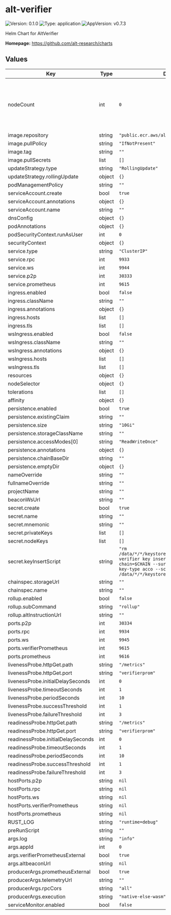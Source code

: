 # alt-verifier

![Version: 0.1.0](https://img.shields.io/badge/Version-0.1.0-informational?style=flat-square) ![Type: application](https://img.shields.io/badge/Type-application-informational?style=flat-square) ![AppVersion: v0.7.3](https://img.shields.io/badge/AppVersion-v0.7.3-informational?style=flat-square)

Helm Chart for AltVerifier

**Homepage:** <https://github.com/alt-research/charts>

## Values

| Key | Type | Default | Description |
|-----|------|---------|-------------|
| nodeCount | int | `0` | nodeCount count of producers, not like replicaCounts, it's one producer one statefulset |
| image.repository | string | `"public.ecr.aws/altlayer/alt-verifier"` |  |
| image.pullPolicy | string | `"IfNotPresent"` |  |
| image.tag | string | `""` |  |
| image.pullSecrets | list | `[]` |  |
| updateStrategy.type | string | `"RollingUpdate"` |  |
| updateStrategy.rollingUpdate | object | `{}` |  |
| podManagementPolicy | string | `""` |  |
| serviceAccount.create | bool | `true` |  |
| serviceAccount.annotations | object | `{}` |  |
| serviceAccount.name | string | `""` |  |
| dnsConfig | object | `{}` |  |
| podAnnotations | object | `{}` |  |
| podSecurityContext.runAsUser | int | `0` |  |
| securityContext | object | `{}` |  |
| service.type | string | `"ClusterIP"` |  |
| service.rpc | int | `9933` |  |
| service.ws | int | `9944` |  |
| service.p2p | int | `30333` |  |
| service.prometheus | int | `9615` |  |
| ingress.enabled | bool | `false` |  |
| ingress.className | string | `""` |  |
| ingress.annotations | object | `{}` |  |
| ingress.hosts | list | `[]` |  |
| ingress.tls | list | `[]` |  |
| wsIngress.enabled | bool | `false` |  |
| wsIngress.className | string | `""` |  |
| wsIngress.annotations | object | `{}` |  |
| wsIngress.hosts | list | `[]` |  |
| wsIngress.tls | list | `[]` |  |
| resources | object | `{}` |  |
| nodeSelector | object | `{}` |  |
| tolerations | list | `[]` |  |
| affinity | object | `{}` |  |
| persistence.enabled | bool | `true` |  |
| persistence.existingClaim | string | `""` |  |
| persistence.size | string | `"10Gi"` |  |
| persistence.storageClassName | string | `""` |  |
| persistence.accessModes[0] | string | `"ReadWriteOnce"` |  |
| persistence.annotations | object | `{}` |  |
| persistence.chainBaseDir | string | `""` |  |
| persistence.emptyDir | object | `{}` |  |
| nameOverride | string | `""` |  |
| fullnameOverride | string | `""` |  |
| projectName | string | `""` |  |
| beaconWsUrl | string | `""` |  |
| secret.create | bool | `true` |  |
| secret.name | string | `""` |  |
| secret.mnemonic | string | `""` |  |
| secret.privateKeys | list | `[]` |  |
| secret.nodeKeys | list | `[]` |  |
| secret.keyInsertScript | string | `"rm /data/*/*/keystore/*\n/usr/local/bin/alt-verifier key insert -d /data --chain=$CHAIN --suri=\"$PRIVATE_KEY\" --key-type acco --scheme ecdsa;\nls /data/*/*/keystore\n"` |  |
| chainspec.storageUrl | string | `""` |  |
| chainspec.name | string | `""` |  |
| rollup.enabled | bool | `false` |  |
| rollup.subCommand | string | `"rollup"` |  |
| rollup.altInstructionUrl | string | `""` |  |
| ports.p2p | int | `30334` |  |
| ports.rpc | int | `9934` |  |
| ports.ws | int | `9945` |  |
| ports.verifierPrometheus | int | `9615` |  |
| ports.prometheus | int | `9616` |  |
| livenessProbe.httpGet.path | string | `"/metrics"` |  |
| livenessProbe.httpGet.port | string | `"verifierprom"` |  |
| livenessProbe.initialDelaySeconds | int | `0` |  |
| livenessProbe.timeoutSeconds | int | `1` |  |
| livenessProbe.periodSeconds | int | `10` |  |
| livenessProbe.successThreshold | int | `1` |  |
| livenessProbe.failureThreshold | int | `3` |  |
| readinessProbe.httpGet.path | string | `"/metrics"` |  |
| readinessProbe.httpGet.port | string | `"verifierprom"` |  |
| readinessProbe.initialDelaySeconds | int | `0` |  |
| readinessProbe.timeoutSeconds | int | `1` |  |
| readinessProbe.periodSeconds | int | `10` |  |
| readinessProbe.successThreshold | int | `1` |  |
| readinessProbe.failureThreshold | int | `3` |  |
| hostPorts.p2p | string | `nil` |  |
| hostPorts.rpc | string | `nil` |  |
| hostPorts.ws | string | `nil` |  |
| hostPorts.verifierPrometheus | string | `nil` |  |
| hostPorts.prometheus | string | `nil` |  |
| RUST_LOG | string | `"runtime=debug"` |  |
| preRunScript | string | `""` |  |
| args.log | string | `"info"` |  |
| args.appId | int | `0` |  |
| args.verifierPrometheusExternal | bool | `true` |  |
| args.altbeaconUrl | string | `nil` |  |
| producerArgs.prometheusExternal | bool | `true` |  |
| producerArgs.telemetryUrl | string | `""` |  |
| producerArgs.rpcCors | string | `"all"` |  |
| producerArgs.execution | string | `"native-else-wasm"` |  |
| serviceMonitor.enabled | bool | `false` |  |
